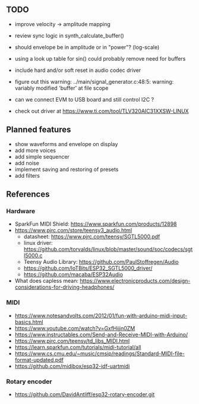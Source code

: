 ## TODO

- improve velocity -> amplitude mapping

- review sync logic in synth_calculate_buffer()
- should envelope be in amplitude or in "power"? (log-scale)
- using a look up table for sin() could probably remove need for buffers
- include hard and/or soft reset in audio codec driver
- figure out this warning: ../main/signal_generator.c:48:5: warning: variably modified 'buffer' at file scope
- can we connect EVM to USB board and still control I2C ?
- check out driver at https://www.ti.com/tool/TLV320AIC31XXSW-LINUX

## Planned features

- show waveforms and envelope on display
- add more voices
- add simple sequencer
- add noise
- implement saving and restoring of presets
- add filters

## References

### Hardware

- SparkFun MIDI Shield: https://www.sparkfun.com/products/12898
- https://www.pjrc.com/store/teensy3_audio.html
  - datasheet: https://www.pjrc.com/teensy/SGTL5000.pdf
  - linux driver: https://github.com/torvalds/linux/blob/master/sound/soc/codecs/sgtl5000.c
  - Teensy Audio Library: https://github.com/PaulStoffregen/Audio
  - https://github.com/IoTBits/ESP32_SGTL5000_driver/
  - https://github.com/macaba/ESP32Audio
- What does capless mean: https://www.electronicproducts.com/design-considerations-for-driving-headphones/

### MIDI

- https://www.notesandvolts.com/2012/01/fun-with-arduino-midi-input-basics.html
- https://www.youtube.com/watch?v=GxfHijjn0ZM
- https://www.instructables.com/Send-and-Receive-MIDI-with-Arduino/
- https://www.pjrc.com/teensy/td_libs_MIDI.html
- https://learn.sparkfun.com/tutorials/midi-tutorial/all
- https://www.cs.cmu.edu/~music/cmsip/readings/Standard-MIDI-file-format-updated.pdf
- https://github.com/midibox/esp32-idf-uartmidi

### Rotary encoder

- https://github.com/DavidAntliff/esp32-rotary-encoder.git